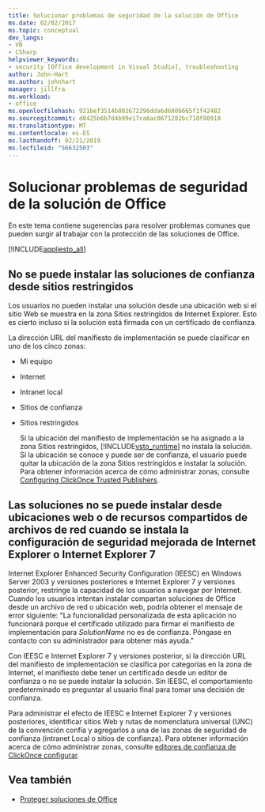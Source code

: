 ```yaml
---
title: Solucionar problemas de seguridad de la solución de Office
ms.date: 02/02/2017
ms.topic: conceptual
dev_langs:
- VB
- CSharp
helpviewer_keywords:
- security [Office development in Visual Studio], troubleshooting
author: John-Hart
ms.author: johnhart
manager: jillfra
ms.workload:
- office
ms.openlocfilehash: 921bef3514b802672296dda6d680b665f1f42482
ms.sourcegitcommit: d0425b6b7d4b99e17ca6ac0671282bc718f80910
ms.translationtype: MT
ms.contentlocale: es-ES
ms.lasthandoff: 02/21/2019
ms.locfileid: "56632503"
---
```

# <a name="troubleshoot-office-solution-security"></a>Solucionar problemas de seguridad de la solución de Office
  En este tema contiene sugerencias para resolver problemas comunes que pueden surgir al trabajar con la protección de las soluciones de Office.

 [!INCLUDE[appliesto_all](../vsto/includes/appliesto-all-md.md)]

## <a name="trusted-solutions-cannot-be-installed-from-restricted-sites"></a>No se puede instalar las soluciones de confianza desde sitios restringidos
 Los usuarios no pueden instalar una solución desde una ubicación web si el sitio Web se muestra en la zona Sitios restringidos de Internet Explorer. Esto es cierto incluso si la solución está firmada con un certificado de confianza.

 La dirección URL del manifiesto de implementación se puede clasificar en uno de los cinco zonas:

- Mi equipo

- Internet

- Intranet local

- Sitios de confianza

- Sitios restringidos

  Si la ubicación del manifiesto de implementación se ha asignado a la zona Sitios restringidos, [!INCLUDE[vsto_runtime](../vsto/includes/vsto-runtime-md.md)] no instala la solución. Si la ubicación se conoce y puede ser de confianza, el usuario puede quitar la ubicación de la zona Sitios restringidos e instalar la solución. Para obtener información acerca de cómo administrar zonas, consulte [Configuring ClickOnce Trusted Publishers](http://go.microsoft.com/fwlink/?LinkId=94774).

## <a name="solutions-cannot-be-installed-from-network-file-shares-or-web-locations-when-internet-explorer-enhanced-security-configuration-or-internet-explorer-7-is-installed"></a>Las soluciones no se puede instalar desde ubicaciones web o de recursos compartidos de archivos de red cuando se instala la configuración de seguridad mejorada de Internet Explorer o Internet Explorer 7
 Internet Explorer Enhanced Security Configuration (IEESC) en Windows Server 2003 y versiones posteriores e Internet Explorer 7 y versiones posterior, restringe la capacidad de los usuarios a navegar por Internet. Cuando los usuarios intentan instalar compartan soluciones de Office desde un archivo de red o ubicación web, podría obtener el mensaje de error siguiente: "La funcionalidad personalizada de esta aplicación no funcionará porque el certificado utilizado para firmar el manifiesto de implementación para *SolutionName* no es de confianza. Póngase en contacto con su administrador para obtener más ayuda."

 Con IEESC e Internet Explorer 7 y versiones posterior, si la dirección URL del manifiesto de implementación se clasifica por categorías en la zona de Internet, el manifiesto debe tener un certificado desde un editor de confianza o no se puede instalar la solución. Sin IEESC, el comportamiento predeterminado es preguntar al usuario final para tomar una decisión de confianza.

 Para administrar el efecto de IEESC e Internet Explorer 7 y versiones posteriores, identificar sitios Web y rutas de nomenclatura universal (UNC) de la convención confía y agregarlos a una de las zonas de seguridad de confianza (intranet Local o sitios de confianza). Para obtener información acerca de cómo administrar zonas, consulte [editores de confianza de ClickOnce configurar](http://go.microsoft.com/fwlink/?LinkId=94774).

## <a name="see-also"></a>Vea también
- [Proteger soluciones de Office](../vsto/securing-office-solutions.md)

